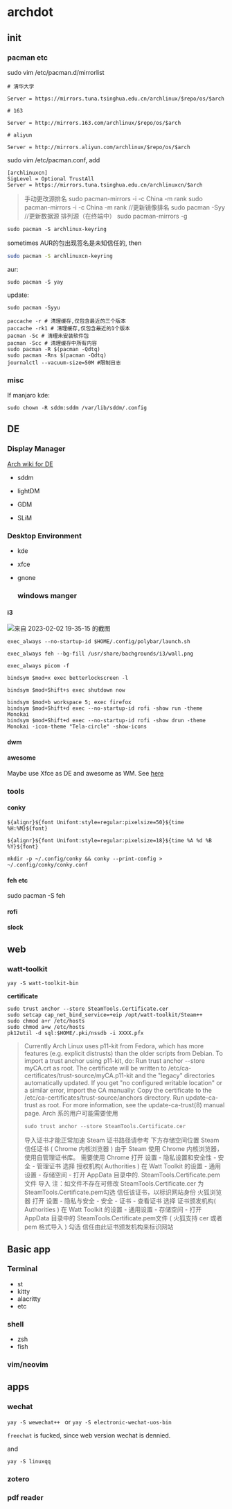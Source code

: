 # archdot

## init

### pacman etc

 sudo vim /etc/pacman.d/mirrorlist

```
# 清华大学

Server = https://mirrors.tuna.tsinghua.edu.cn/archlinux/$repo/os/$arch

# 163

Server = http://mirrors.163.com/archlinux/$repo/os/$arch

# aliyun

Server = http://mirrors.aliyun.com/archlinux/$repo/os/$arch

```

sudo vim /etc/pacman.conf, add

```
[archlinuxcn]
SigLevel = Optional TrustAll
Server = https://mirrors.tuna.tsinghua.edu.cn/archlinuxcn/$arch
```

> 手动更改源排名
> sudo pacman-mirrors -i -c China -m rank
> sudo pacman-mirrors -i -c China -m rank //更新镜像排名
> sudo pacman -Syy //更新数据源
> 排列源（在终端中）
> sudo pacman-mirrors -g

```shell
sudo pacman -S archlinux-keyring
```

sometimes AUR的包出现签名是未知信任的, then

```bash
sudo pacman -S archlinuxcn-keyring
```

aur:

```
sudo pacman -S yay
```

update:

```shell
sudo pacman -Syyu
```

```shell
paccache -r # 清理缓存,仅包含最近的三个版本
paccache -rk1 # 清理缓存,仅包含最近的1个版本
pacman -Sc # 清理未安装软件包
pacman -Scc # 清理缓存中所有内容
sudo pacman -R $(pacman -Qdtq)
sudo pacman -Rns $(pacman -Qdtq)
journalctl --vacuum-size=50M #限制日志
```

### misc

If manjaro kde:

```
sudo chown -R sddm:sddm /var/lib/sddm/.config
```

## DE

### Display Manager

[Arch wiki for DE](https://wiki.archlinux.org/title/Display_manager)

- sddm

- lightDM

- GDM

- SLiM

### Desktop Environment

- kde
- xfce
- gnone
  
  ### windows manger

#### i3

![来自 2023-02-02 19-35-15 的截图](https://user-images.githubusercontent.com/108179798/216314424-de609e26-df66-4794-9a09-f65f2ed9fa9a.png)

```shell
exec_always --no-startup-id $HOME/.config/polybar/launch.sh

exec_always feh --bg-fill /usr/share/bachgrounds/i3/wall.png

exec_always picom -f

bindsym $mod+x exec betterlockscreen -l

bindsym $mod+Shift+s exec shutdown now

bindsym $mod+b workspace 5; exec firefox
bindsym $mod+Shift+d exec --no-startup-id rofi -show run -theme Monokai
bindsym $mod+Shift+d exec --no-startup-id rofi -show drun -theme Monokai -icon-theme "Tela-circle" -show-icons
```

#### dwm

#### awesome

Maybe use Xfce as DE and awesome as WM. See [here](https://wiki.archlinux.org/title/Xfce#Use_a_different_window_manager)

### tools

#### conky

```shell
${alignr}${font Unifont:style=regular:pixelsize=50}${time %H:%M}${font}

```

```
${alignr}${font Unifont:style=regular:pixelsize=18}${time %A %d %B %Y}${font}
```

```shell
mkdir -p ~/.config/conky && conky --print-config > ~/.config/conky/conky.conf
```

#### feh etc

sudo pacman -S feh

#### rofi

#### slock

## web

### watt-toolkit

```shell
yay -S watt-toolkit-bin
```

**certificate**

```shell
sudo trust anchor --store SteamTools.Certificate.cer
sudo setcap cap_net_bind_service=+eip /opt/watt-toolkit/Steam++
sudo chmod a+r /etc/hosts
sudo chmod a+w /etc/hosts
pk12util -d sql:$HOME/.pki/nssdb -i XXXX.pfx
```

> Currently Arch Linux uses p11-kit from Fedora, which has more features (e.g. explicit distrusts) than the older scripts from Debian. To import a trust anchor using p11-kit, do:
> Run trust anchor --store myCA.crt 
> as root.
> The certificate will be written to /etc/ca-certificates/trust-source/myCA.p11-kit and the "legacy" directories automatically updated.
> If you get "no configured writable location" or a similar error, import the CA manually:
> Copy the certificate to the /etc/ca-certificates/trust-source/anchors directory.
> Run update-ca-trust as root.
> For more information, see the update-ca-trust(8) manual page.
> Arch 系的用户可能需要使用
> 
> ```shell
> sudo trust anchor --store SteamTools.Certificate.cer 
> ```
> 
> 导入证书才能正常加速 Steam
> 证书路径请参考 下方存储空间位置
> Steam 信任证书 ( Chrome 内核浏览器 )
> 由于 Steam 使用 Chrome 内核浏览器，使用自管理证书库。
> 需要使用 Chrome 打开 设置 - 隐私设置和安全性 - 安全 - 管理证书
> 选择 授权机构( Authorities )
> 在 Watt Toolkit 的设置 - 通用设置 - 存储空间 - 打开 AppData 目录中的. 
> SteamTools.Certificate.pem文件 导入
> 注：如文件不存在可修改 SteamTools.Certificate.cer 为 SteamTools.Certificate.pem勾选 信任该证书，以标识网站身份
> 火狐浏览器 
> 打开 设置 - 隐私与安全 - 安全 - 证书 - 查看证书
> 选择 证书颁发机构( Authorities )
> 在 Watt Toolkit 的设置 - 通用设置 - 存储空间 - 打开 AppData 目录中的
> SteamTools.Certificate.pem文件 ( 火狐支持 cer 或者 pem 格式导入 )
> 勾选 信任由此证书颁发机构来标识网站

## Basic app

### Terminal

- st
- kitty
- alacritty
- etc

### shell

- zsh
- fish

### vim/neovim

## apps

### wechat

`yay -S wewechat++ ` 
or
`yay -S electronic-wechat-uos-bin ` 

`freechat` is fucked, since web version wechat is dennied. 

and 

`yay -S linuxqq`

### zotero

### pdf reader


